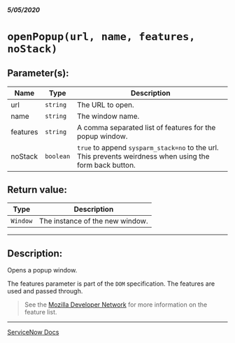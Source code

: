 ##### 5/05/2020
# `openPopup(url, name, features, noStack)`
## Parameter(s):
| Name | Type | Description |
|---|---|---|
| url | `string` | The URL to open. |
| name | `string` | The window name. |
| features | `string` | A comma separated list of features for the popup window. |
| noStack | `boolean` | `true` to append `sysparm_stack=no` to the url.  This prevents weirdness when using the form back button. |

## Return value:
| Type | Description |
|---|---|
| `Window` | The instance of the new window. |

---

## Description:
Opens a popup window.

The features parameter is part of the `DOM` specification.  The features are used and passed through.  

  > See the [Mozilla Developer Network](https://developer.mozilla.org/en-US/docs/Web/API/Window/open) for more information on the feature list.

---

[ServiceNow Docs](https://developer.servicenow.com/dev.do#!/reference/api/newyork/client/c_GlideNavigationV3API#r_GNV3-openPopup_S_S_S_B)